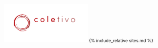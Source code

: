 <link rel="stylesheet" href="https://cdnjs.cloudflare.com/ajax/libs/font-awesome/4.7.0/css/font-awesome.min.css">
<style>
.fa {
border:0;
font-size:30px!important;
margin:10px 5px;
padding:10px;
width:50px;
cursor: pointer;
}

.footer {
background-color:#1a1a1a;
border-top:1px dotted #333;
bottom:0;
left:0;
position:absolute;
right:0;
}

.logo {
margin:-20px;
background-color:transparent !important;
}

.mainDiv {
background:#1a1a1a;
color:#666;
font-family:Helvetica, sans-serif;
font-size:14px;
height:100%;
left:0;
margin:0;
overflow:hidden;
position:absolute;
text-align:center;
top:0;
width:100%;
}

a::before, a::after {
content: "  📌  ";
font-weight:900;
opacity: .3;
}

.no-after::after, .no-after::before{
content:"";
  }

a, x {
border-top:1px dotted #333;
color:#fff;
display:block;
font-size:90%!important;
height:100%;
min-height:35px;
padding:20px 2px;
position:relative;
text-align:center;
text-decoration:none!important;
width:100%;
}

body {
background:#1a1a1a;
}

del {
color:#ffffff55;
}
</style>

<div class="mainDiv" markdown="1">
<img class="logo" src="./logo.svg" height="125">
{% include_relative sites.md %}
<x style="border-top:1px dotted #333;"></x>
<div class="footer">
<x onclick="window.location.href = 'https://www.instagram.com/coletivo_amigdalas/'" class="fa fa-instagram"></x>
<x onclick="window.location.href = 'https://www.facebook.com/Coletivo-Am%C3%ADgdalas-104712007882184/'" class="fa fa-facebook-f"></x>
<x onclick="window.location.href = 'https://www.youtube.com/channel/UCig7BqOgl6cLp-fJi2fRQFw'" class="fa fa-youtube"></x>
</div>
</div>
